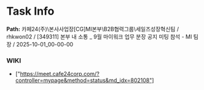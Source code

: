 # Task Info

**Path:** 카페24(주)\본사사업장\[CG]MI본부\B2B협력그룹\세일즈성장혁신팀 / rhkwon02 / [349311] 본부 내 소통 _ 9월 마이워크 업무 분장 공지 미팅 참석 - MI 팀장 / 2025-10-01_00-00-00

### WIKI
- ["https://meet.cafe24corp.com/?controller=mypage&method=status&md_idx=802108"]

